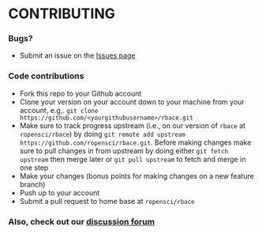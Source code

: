 # CONTRIBUTING #

### Bugs?

* Submit an issue on the [Issues page](https://github.com/ropensci/rbace/issues)

### Code contributions

* Fork this repo to your Github account
* Clone your version on your account down to your machine from your account, e.g,. `git clone https://github.com/<yourgithubusername>/rbace.git`
* Make sure to track progress upstream (i.e., on our version of `rbace` at `ropensci/rbace`) by doing `git remote add upstream https://github.com/ropensci/rbace.git`. Before making changes make sure to pull changes in from upstream by doing either `git fetch upstream` then merge later or `git pull upstream` to fetch and merge in one step
* Make your changes (bonus points for making changes on a new feature branch)
* Push up to your account
* Submit a pull request to home base at `ropensci/rbace`

### Also, check out our [discussion forum](https://discuss.ropensci.org)
